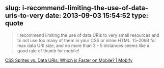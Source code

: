 slug: i-recommend-limiting-the-use-of-data-uris-to-very
date: 2013-09-03 15:54:52
type: quote
---

> I recommend limiting the use of data URIs to very small resources and to not use too many of them in your CSS or inline HTML. 15-20kB for max data URI size, and no more than 3 - 5 instances seems like a good rule of thumb for mobile!

[CSS Sprites vs. Data URIs: Which is Faster on Mobile? | Mobify](http://www.mobify.com/blog/css-sprites-vs-data-uris-which-is-faster-on-mobile/)
